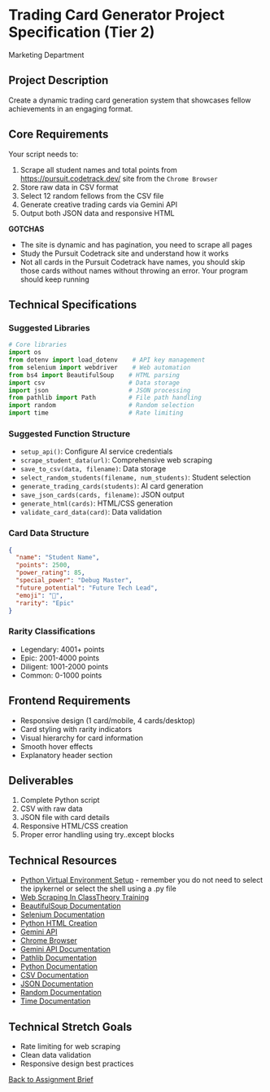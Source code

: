 # Trading Card Generator Project Specification (Tier 2)
Marketing Department

## Project Description
Create a dynamic trading card generation system that showcases fellow achievements in an engaging format.

## Core Requirements
Your script needs to:
1. Scrape all student names and total points from https://pursuit.codetrack.dev/ site from the `Chrome Browser`
2. Store raw data in CSV format
3. Select 12 random fellows from the CSV file
4. Generate creative trading cards via Gemini API
5. Output both JSON data and responsive HTML

**GOTCHAS** 
- The site is dynamic and has pagination, you need to scrape all pages
- Study the Pursuit Codetrack site and understand how it works
- Not all cards in the Pursuit Codetrack have names, you should skip those cards without names without throwing an error. Your program should keep running



## Technical Specifications

### Suggested Libraries
```python
# Core libraries
import os
from dotenv import load_dotenv    # API key management
from selenium import webdriver    # Web automation
from bs4 import BeautifulSoup    # HTML parsing
import csv                       # Data storage
import json                      # JSON processing
from pathlib import Path         # File path handling
import random                    # Random selection
import time                      # Rate limiting
```

### Suggested Function Structure
- `setup_api()`: Configure AI service credentials
- `scrape_student_data(url)`: Comprehensive web scraping
- `save_to_csv(data, filename)`: Data storage
- `select_random_students(filename, num_students)`: Student selection
- `generate_trading_cards(students)`: AI card generation
- `save_json_cards(cards, filename)`: JSON output
- `generate_html(cards)`: HTML/CSS generation
- `validate_card_data(card)`: Data validation

### Card Data Structure
```json
{
  "name": "Student Name",
  "points": 2500,
  "power_rating": 85,
  "special_power": "Debug Master",
  "future_potential": "Future Tech Lead",
  "emoji": "🚀",
  "rarity": "Epic"
}
```

### Rarity Classifications
- Legendary: 4001+ points
- Epic: 2001-4000 points
- Diligent: 1001-2000 points
- Common: 0-1000 points

## Frontend Requirements
- Responsive design (1 card/mobile, 4 cards/desktop)
- Card styling with rarity indicators
- Visual hierarchy for card information
- Smooth hover effects
- Explanatory header section

## Deliverables
1. Complete Python script
2. CSV with raw data
3. JSON file with card details
4. Responsive HTML/CSS creation
5. Proper error handling using try..except blocks

## Technical Resources
- [Python Virtual Environment Setup](https://github.com/jdrichards-pursuit/python-virtual-environment-setup) - remember you do not need to select the ipykernel or select the shell using a .py file
- [Web Scraping In ClassTheory Training](https://github.com/jdrichards-pursuit/week-9.1-web-scraping-and-sentiment-analysis-theory)
- [BeautifulSoup Documentation](https://beautiful-soup-4.readthedocs.io/en/latest/)
- [Selenium Documentation](https://selenium-python.readthedocs.io/)
- [Python HTML Creation](https://www.geeksforgeeks.org/creating-and-viewing-html-files-with-python/)
- [Gemini API](https://cloud.google.com/vertex-ai/generative-ai/gemini/gemini-1.5-flash)
- [Chrome Browser](https://www.google.com/chrome/)
- [Gemini API Documentation](https://ai.google.dev/gemini-api/docs)
- [Pathlib Documentation](https://docs.python.org/3/library/pathlib.html)
- [Python Documentation](https://docs.python.org/3/)
- [CSV Documentation](https://docs.python.org/3/library/csv.html)
- [JSON Documentation](https://docs.python.org/3/library/json.html)
- [Random Documentation](https://docs.python.org/3/library/random.html)
- [Time Documentation](https://docs.python.org/3/library/time.html)

## Technical Stretch Goals

- Rate limiting for web scraping
- Clean data validation
- Responsive design best practices


[Back to Assignment Brief](./readme.md)